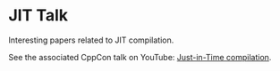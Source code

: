 # JIT Talk

Interesting papers related to JIT compilation.

See the associated CppCon talk on YouTube: <a href="https://www.youtube.com/watch?v=tWvaSkgVPpA">Just-in-Time compilation</a>.
